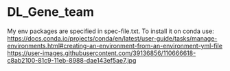 # DL_Gene_team

My env packages are specified in spec-file.txt.
To install it on conda use: https://docs.conda.io/projects/conda/en/latest/user-guide/tasks/manage-environments.html#creating-an-environment-from-an-environment-yml-file
https://user-images.githubusercontent.com/39136856/110666618-c8ab2100-81c9-11eb-8988-dae143ef5ae7.jpg
